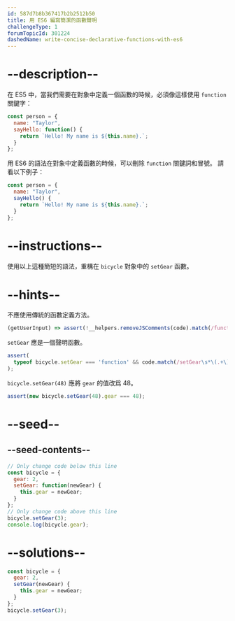 ```yaml
---
id: 587d7b8b367417b2b2512b50
title: 用 ES6 編寫簡潔的函數聲明
challengeType: 1
forumTopicId: 301224
dashedName: write-concise-declarative-functions-with-es6
---
```


# --description--

在 ES5 中，當我們需要在對象中定義一個函數的時候，必須像這樣使用 `function` 關鍵字：

```js
const person = {
  name: "Taylor",
  sayHello: function() {
    return `Hello! My name is ${this.name}.`;
  }
};
```

用 ES6 的語法在對象中定義函數的時候，可以刪除 `function` 關鍵詞和冒號。 請看以下例子：

```js
const person = {
  name: "Taylor",
  sayHello() {
    return `Hello! My name is ${this.name}.`;
  }
};
```

# --instructions--

使用以上這種簡短的語法，重構在 `bicycle` 對象中的 `setGear` 函數。

# --hints--

不應使用傳統的函數定義方法。

```js
(getUserInput) => assert(!__helpers.removeJSComments(code).match(/function/));
```

`setGear` 應是一個聲明函數。

```js
assert(
  typeof bicycle.setGear === 'function' && code.match(/setGear\s*\(.+\)\s*\{/)
);
```

`bicycle.setGear(48)` 應將 `gear` 的值改爲 48。

```js
assert(new bicycle.setGear(48).gear === 48);
```

# --seed--

## --seed-contents--

```js
// Only change code below this line
const bicycle = {
  gear: 2,
  setGear: function(newGear) {
    this.gear = newGear;
  }
};
// Only change code above this line
bicycle.setGear(3);
console.log(bicycle.gear);
```

# --solutions--

```js
const bicycle = {
  gear: 2,
  setGear(newGear) {
    this.gear = newGear;
  }
};
bicycle.setGear(3);
```
